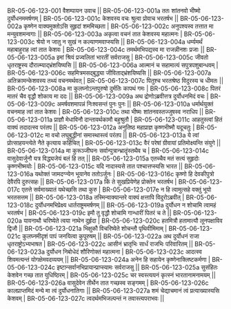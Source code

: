 BR-05-06-123-001  	वैशम्पायन उवाच ||
BR-05-06-123-001a	ततः शांतनवो भीष्मो दुर्योधनममर्षणम् |
BR-05-06-123-001c	केशवस्य वचः श्रुत्वा प्रोवाच भरतर्षभ ||
BR-05-06-123-002a	कृष्णेन वाक्यमुक्तोऽसि सुहृदां शममिच्छता |
BR-05-06-123-002c	अनुपश्यस्व तत्तात मा मन्युवशमन्वगाः ||
BR-05-06-123-003a	अकृत्वा वचनं तात केशवस्य महात्मनः |
BR-05-06-123-003c	श्रेयो न जातु न सुखं न कल्याणमवाप्स्यसि ||
BR-05-06-123-004a	धर्म्यमर्थं महाबाहुराह त्वां तात केशवः |
BR-05-06-123-004c	तमर्थमभिपद्यस्व मा राजन्नीनशः प्रजाः ||
BR-05-06-123-005a	इमां श्रियं प्रज्वलितां भारतीं सर्वराजसु |
BR-05-06-123-005c	जीवतो धृतराष्ट्रस्य दौरात्म्याद्भ्रंशयिष्यसि ||
BR-05-06-123-006a	आत्मानं च सहामात्यं सपुत्रपशुबान्धवम् |
BR-05-06-123-006c	सहमित्रमसद्बुद्ध्या जीविताद्भ्रंशयिष्यसि ||
BR-05-06-123-007a	अतिक्रामन्केशवस्य तथ्यं वचनमर्थवत् |
BR-05-06-123-007c	पितुश्च भरतश्रेष्ठ विदुरस्य च धीमतः ||
BR-05-06-123-008a	मा कुलघ्नोऽन्तपुरुषो दुर्मतिः कापथं गमः |
BR-05-06-123-008c	पितरं मातरं चैव वृद्धौ शोकाय मा ददः ||
BR-05-06-123-009a	अथ द्रोणोऽब्रवीत्तत्र दुर्योधनमिदं वचः |
BR-05-06-123-009c	अमर्षवशमापन्नं निःश्वसन्तं पुनः पुनः ||
BR-05-06-123-010a	धर्मार्थयुक्तं वचनमाह त्वां तात केशवः |
BR-05-06-123-010c	तथा भीष्मः शांतनवस्तज्जुषस्व नराधिप ||
BR-05-06-123-011a	प्राज्ञौ मेधाविनौ दान्तावर्थकामौ बहुश्रुतौ |
BR-05-06-123-011c	आहतुस्त्वां हितं वाक्यं तदादत्स्व परंतप ||
BR-05-06-123-012a	अनुतिष्ठ महाप्राज्ञ कृष्णभीष्मौ यदूचतुः |
BR-05-06-123-012c	मा वचो लघुबुद्धीनां समास्थास्त्वं परंतप ||
BR-05-06-123-013a	ये त्वां प्रोत्साहयन्त्येते नैते कृत्याय कर्हिचित् |
BR-05-06-123-013c	वैरं परेषां ग्रीवायां प्रतिमोक्ष्यन्ति संयुगे ||
BR-05-06-123-014a	मा कुरूञ्जीघनः सर्वान्पुत्रान्भ्रातॄंस्तथैव च |
BR-05-06-123-014c	वासुदेवार्जुनौ यत्र विद्ध्यजेयं बलं हि तत् ||
BR-05-06-123-015a	एतच्चैव मतं सत्यं सुहृदोः कृष्णभीष्मयोः |
BR-05-06-123-015c	यदि नादास्यसे तात पश्चात्तप्स्यसि भारत ||
BR-05-06-123-016a	यथोक्तं जामदग्न्येन भूयानेव ततोऽर्जुनः |
BR-05-06-123-016c	कृष्णो हि देवकीपुत्रो देवैरपि दुरुत्सहः ||
BR-05-06-123-017a	किं ते सुखप्रियेणेह प्रोक्तेन भरतर्षभ |
BR-05-06-123-017c	एतत्ते सर्वमाख्यातं यथेच्छसि तथा कुरु |
BR-05-06-123-017e 	न हि त्वामुत्सहे वक्तुं भूयो भरतसत्तम ||
BR-05-06-123-018a	तस्मिन्वाक्यान्तरे वाक्यं क्षत्तापि विदुरोऽब्रवीत् |
BR-05-06-123-018c	दुर्योधनमभिप्रेक्ष्य धार्तराष्ट्रममर्षणम् ||
BR-05-06-123-019a	दुर्योधन न शोचामि त्वामहं भरतर्षभ |
BR-05-06-123-019c	इमौ तु वृद्धौ शोचामि गान्धारीं पितरं च ते ||
BR-05-06-123-020a	यावनाथौ चरिष्येते त्वया नाथेन दुर्हृदा |
BR-05-06-123-020c	हतमित्रौ हतामात्यौ लूनपक्षाविव द्विजौ ||
BR-05-06-123-021a	भिक्षुकौ विचरिष्येते शोचन्तौ पृथिवीमिमाम् |
BR-05-06-123-021c	कुलघ्नमीदृशं पापं जनयित्वा कुपूरुषम् ||
BR-05-06-123-022a	अथ दुर्योधनं राजा धृतराष्ट्रोऽभ्यभाषत |
BR-05-06-123-022c	आसीनं भ्रातृभिः सार्धं राजभिः परिवारितम् ||
BR-05-06-123-023a	दुर्योधन निबोधेदं शौरिणोक्तं महात्मना |
BR-05-06-123-023c	आदत्स्व शिवमत्यन्तं योगक्षेमवदव्ययम् ||
BR-05-06-123-024a	अनेन हि सहायेन कृष्णेनाक्लिष्टकर्मणा |
BR-05-06-123-024c	इष्टान्सर्वानभिप्रायान्प्राप्स्यामः सर्वराजसु ||
BR-05-06-123-025a	सुसंहितः केशवेन गच्छ तात युधिष्ठिरम् |
BR-05-06-123-025c	चर स्वस्त्ययनं कृत्स्नं भारतानामनामयम् ||
BR-05-06-123-026a	वासुदेवेन तीर्थेन तात गच्छस्व सङ्गमम् |
BR-05-06-123-026c	कालप्राप्तमिदं मन्ये मा त्वं दुर्योधनातिगाः ||
BR-05-06-123-027a	शमं चेद्याचमानं त्वं प्रत्याख्यास्यसि केशवम् |
BR-05-06-123-027c	त्वदर्थमभिजल्पन्तं न तवास्त्यपराभवः ||
